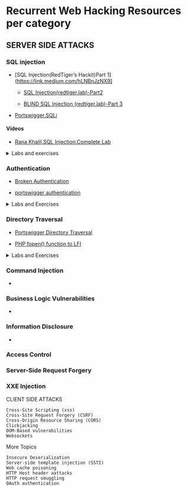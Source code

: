 # Recurrent Web Hacking Resources per category

## SERVER SIDE ATTACKS

### SQL injection

- [SQL Injection(RedTiger’s Hackit)Part 1](https://link.medium.com/hLNBnJzNX9]

  - [SQL Injection(redtiger.lab)-Part2](https://link.medium.com/tU7YK9JsZ9)

  - [BLIND SQL Injection (redtiger.lab)-Part 3](https://link.medium.com/tEHSs9T909)


- [Portswigger,SQLi](https://portswigger.net/web-security/sql-injection)

#### Videos

- [Rana Khalil,SQL Injection.Complete Lab](https://www.youtube.com/watch?v=1nJgupaUPEQ&t=8s)
 
<details>
  <summary>Labs and exercises</summary>
  
#### Labs and exercises 

- [From SQL Injection to Shell](https://pentesterlab.com/exercises/from_sqli_to_shell/course)

- [SQli labs](https://www.vulnspy.com/sqli-labs/)

- [SQL injection UNION attack, determining the number of columns returned by the query](https://portswigger.net/web-security/sql-injection/union-attacks/lab-determine-number-of-columns)

- [SQL injection UNION attack, finding a column containing text](https://portswigger.net/web-security/sql-injection/union-attacks/lab-find-column-containing-text)

- [SQL injection UNION attack, retrieving data from other tables](https://portswigger.net/web-security/sql-injection/union-attacks/lab-retrieve-data-from-other-tables)

- [SQL injection UNION attack, retrieving multiple values in a single column](https://portswigger.net/web-security/sql-injection/union-attacks/lab-retrieve-multiple-values-in-single-column)

- [SQL injection attack, querying the database type and version on Oracle](https://portswigger.net/web-security/sql-injection/examining-the-database/lab-querying-database-version-oracle)

- [SQL injection attack, querying the database type and version on MySQL and Microsoft](https://portswigger.net/web-security/sql-injection/examining-the-database/lab-querying-database-version-mysql-microsoft)

- [SQL injection attack, listing the database contents on non-Oracle databases](https://portswigger.net/web-security/sql-injection/examining-the-database/lab-listing-database-contents-non-oracle)

- [SQL injection attack, listing the database contents on Oracle](https://portswigger.net/web-security/sql-injection/examining-the-database/lab-listing-database-contents-oracle)

- [Blind SQL injection with conditional responses](https://portswigger.net/web-security/sql-injection/blind/lab-conditional-responses)

- [Blind SQL injection with conditional errors](https://portswigger.net/web-security/sql-injection/blind/lab-conditional-errors)

- [Blind SQL injection with time delays](https://portswigger.net/web-security/sql-injection/blind/lab-time-delays)

- [Blind SQL injection with time delays and information retrieval](https://portswigger.net/web-security/sql-injection/blind/lab-time-delays-info-retrieval)

- [Blind SQL injection with out-of-band interaction](https://portswigger.net/web-security/sql-injection/blind/lab-out-of-band)

- [Blind SQL injection with out-of-band data exfiltration](https://portswigger.net/web-security/sql-injection/blind/lab-out-of-band-data-exfiltration)

- [SQL injection vulnerability in WHERE clause allowing retrieval of hidden data](https://portswigger.net/web-security/sql-injection/lab-retrieve-hidden-data)

- [SQL injection vulnerability allowing login bypass](https://portswigger.net/web-security/sql-injection/lab-login-bypass)

</details>

### Authentication


- [Broken Authentication](https://d00mfist.gitbooks.io/ctf/content/broken_authentication_or_session_management.html)

- [portswigger authentication](https://portswigger.net/web-security/authentication)


<details>
  <summary>Labs and Exercises</summary>
  
### Labs and Exercises

- [Username enumeration via different responses](https://portswigger.net/web-security/authentication/password-based/lab-username-enumeration-via-different-responses)

- [Username enumeration via subtly different responses](https://portswigger.net/web-security/authentication/password-based/lab-username-enumeration-via-subtly-different-responses)

- [Username enumeration via response timing](https://portswigger.net/web-security/authentication/password-based/lab-username-enumeration-via-response-timing)

- [Broken brute-force protection, IP block](https://portswigger.net/web-security/authentication/password-based/lab-broken-bruteforce-protection-ip-block)

- [Username enumeration via account lock](https://portswigger.net/web-security/authentication/password-based/lab-username-enumeration-via-account-lock)

- [Broken brute-force protection, multiple credentials per request](https://portswigger.net/web-security/authentication/password-based/lab-broken-brute-force-protection-multiple-credentials-per-request)

- [2FA simple bypass](https://portswigger.net/web-security/authentication/multi-factor/lab-2fa-simple-bypass)

- [2FA broken logic](https://portswigger.net/web-security/authentication/multi-factor/lab-2fa-broken-logic)

- [2FA bypass using a brute-force attack](https://portswigger.net/web-security/authentication/multi-factor/lab-2fa-bypass-using-a-brute-force-attack)

- [Brute-forcing a stay-logged-in cookie](https://portswigger.net/web-security/authentication/other-mechanisms/lab-brute-forcing-a-stay-logged-in-cookie)

- [Offline password cracking](https://portswigger.net/web-security/authentication/other-mechanisms/lab-offline-password-cracking)

- [Password reset broken logic](https://portswigger.net/web-security/authentication/other-mechanisms/lab-password-reset-broken-logic)

- [Password reset poisoning via middleware](https://portswigger.net/web-security/authentication/other-mechanisms/lab-password-reset-poisoning-via-middleware)

- [Password brute-force via password change](https://portswigger.net/web-security/authentication/other-mechanisms/lab-password-brute-force-via-password-change)

</details>
 
### Directory Traversal

- [Portswigger Directory Traversal](https://portswigger.net/web-security/file-path-traversal)

- [PHP fopen() function to LFI](https://xhzeem.me/posts/PHP-fopen-function-to-local-file-inclusion/read/)


<details>
  <summary>Labs and Exercises</summary>
  
#### Labs and Exercises 

- [File path traversal, simple case](https://portswigger.net/web-security/file-path-traversal/lab-simple)

- [File path traversal, traversal sequences blocked with absolute path bypass](https://portswigger.net/web-security/file-path-traversal/lab-absolute-path-bypass)

- [File path traversal, traversal sequences stripped non-recursively](https://portswigger.net/web-security/file-path-traversal/lab-sequences-stripped-non-recursively)

- [File path traversal, traversal sequences stripped with superfluous URL-decode](https://portswigger.net/web-security/file-path-traversal/lab-superfluous-url-decode)

- [File path traversal, validation of start of path](https://portswigger.net/web-security/file-path-traversal/lab-validate-start-of-path)

- [File path traversal, validation of file extension with null byte bypass](https://portswigger.net/web-security/file-path-traversal/lab-validate-file-extension-null-byte-bypass)

</details>


### Command Injection

-
   
### Business Logic Vulnerabilities
   
-   
   
### Information Disclosure
 
-
 
### Access Control
    

### Server-Side Request Forgery
    
### XXE Injection

CLIENT SIDE ATTACKS

    Cross-Site Scripting (xss)
    Cross-Site Request Forgery (CSRF)
    Cross-Origin Resource Sharing (CORS)
    Clickjacking
    DOM-Based vulnerabilities
    Websockets

More Topics

    Insecure Deserialization
    Server-side template injection (SSTI)
    Web cache poisoning
    HTTP Host header aattacks
    HTTP request smuggling
    OAuth authentication

